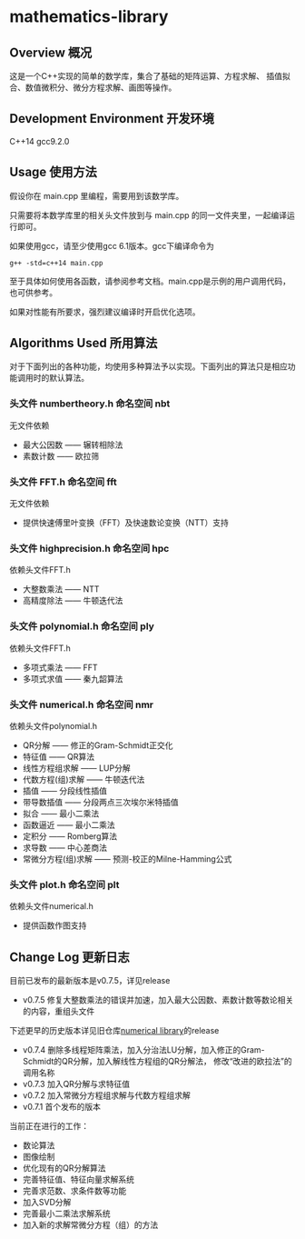 # mathematics-library
## Overview 概况
这是一个C++实现的简单的数学库，集合了基础的矩阵运算、方程求解、 插值拟合、数值微积分、微分方程求解、画图等操作。
## Development Environment 开发环境
C++14 gcc9.2.0
## Usage 使用方法
假设你在 main.cpp 里编程，需要用到该数学库。

只需要将本数学库里的相关头文件放到与 main.cpp 的同一文件夹里，一起编译运行即可。

如果使用gcc，请至少使用gcc 6.1版本。gcc下编译命令为
```
g++ -std=c++14 main.cpp
```
至于具体如何使用各函数，请参阅参考文档。main.cpp是示例的用户调用代码，也可供参考。

如果对性能有所要求，强烈建议编译时开启优化选项。
## Algorithms Used 所用算法
对于下面列出的各种功能，均使用多种算法予以实现。下面列出的算法只是相应功能调用时的默认算法。
### 头文件 numbertheory.h 命名空间 nbt
无文件依赖
* 最大公因数 —— 辗转相除法
* 素数计数 —— 欧拉筛

### 头文件 FFT.h 命名空间 fft
无文件依赖
* 提供快速傅里叶变换（FFT）及快速数论变换（NTT）支持

### 头文件 highprecision.h 命名空间 hpc
依赖头文件FFT.h
* 大整数乘法 —— NTT
* 高精度除法 —— 牛顿迭代法

### 头文件 polynomial.h 命名空间 ply
依赖头文件FFT.h
* 多项式乘法 —— FFT
* 多项式求值 —— 秦九韶算法

### 头文件 numerical.h 命名空间 nmr
依赖头文件polynomial.h
* QR分解 —— 修正的Gram-Schmidt正交化
* 特征值 —— QR算法
* 线性方程组求解 —— LUP分解
* 代数方程(组)求解 —— 牛顿迭代法
* 插值 —— 分段线性插值
* 带导数插值 —— 分段两点三次埃尔米特插值
* 拟合 —— 最小二乘法
* 函数逼近 —— 最小二乘法
* 定积分 —— Romberg算法
* 求导数 —— 中心差商法
* 常微分方程(组)求解 —— 预测-校正的Milne-Hamming公式

### 头文件 plot.h 命名空间 plt
依赖头文件numerical.h
* 提供函数作图支持

## Change Log 更新日志
目前已发布的最新版本是v0.7.5，详见release
* v0.7.5 修复大整数乘法的错误并加速，加入最大公因数、素数计数等数论相关的内容，重组头文件

下述更早的历史版本详见旧仓库[numerical library](https://github.com/lambdacdm/numerical-library)的release
* v0.7.4 删除多线程矩阵乘法，加入分治法LU分解，加入修正的Gram-Schmidt的QR分解，加入解线性方程组的QR分解法，
修改“改进的欧拉法”的调用名称
* v0.7.3 加入QR分解与求特征值
* v0.7.2 加入常微分方程组求解与代数方程组求解
* v0.7.1 首个发布的版本

当前正在进行的工作：
* 数论算法
* 图像绘制
* 优化现有的QR分解算法
* 完善特征值、特征向量求解系统
* 完善求范数、求条件数等功能
* 加入SVD分解
* 完善最小二乘法求解系统
* 加入新的求解常微分方程（组）的方法
